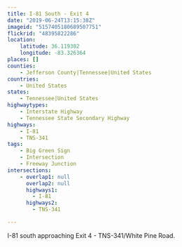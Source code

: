 ```yaml
---
title: I-81 South - Exit 4
date: "2019-06-24T13:15:38Z"
imageid: "5157405180689507751"
flickrid: "48395822286"
location:
    latitude: 36.119302
    longitude: -83.326364
places: []
counties:
    - Jefferson County|Tennessee|United States
countries:
    - United States
states:
    - Tennessee|United States
highwaytypes:
    - Interstate Highway
    - Tennessee State Secondary Highway
highways:
    - I-81
    - TNS-341
tags:
    - Big Green Sign
    - Intersection
    - Freeway Junction
intersections:
    - overlap1: null
      overlap2: null
      highways1:
        - I-81
      highways2:
        - TNS-341

---
```

I-81 south approaching Exit 4 - TNS-341/White Pine Road.